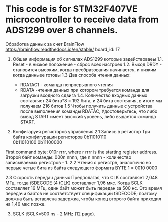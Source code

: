 This code is for STM32F407VE microcontroller to receive data from ADS1299 over 8 channels. 
=====================

Обработка данных за счет BrainFlow https://brainflow.readthedocs.io/en/stable/  board_id: 17

1. Обшая информация об сигналах ADS1299 которые задействоваеы 
1.1. Reset - в низкое положение - сброс всех настроек
1.2. Выход DRDY - становится высоким, когда преобразования начинается, и низким когда данныее готовы
1.3  Два способа чтения данных: 
      - RDATAC1 - команда непрперывного чтения
      - RDATA -чтения данных при котором требуется команда для загрузки входного сдвига 
1.4. Количество входных данных составляет 24 бита*8 = 192 бита, и 24 бита состояния, в итоге мы получаем 216 битов
1.5 Чтобы получить данные с устройства после выполнения команды RDATAC,
Удостоверьтесь, что либо вывод START имеет высокий уровень, либо выдается команда START. 

2. Конфигаруия регисторов управления
2.1 Запись в регистор
Три байта конфигурации регисторов 
0b11010110    
0b11010100
0b11100000

First command byte: 010r rrrr, where r rrrr is the starting register address.
Второй байт команды: 000n nnnn, где n nnnn - количество записываемых регистров - 1.
2.2 Чтения с регистрв, аналогично но первые четые бита из байта следующего формата
BYTE 1 = 0010 0000 

2.3 Скорость передач данных
Предполагая, что CLK составляет 2,048 МГц, тогда tSDECODE (4 tCLK) составляет 1,96 мкс. Когда SCLK составляет 16 МГц, один байт может быть передан за 500 нс. Это время передачи байтов не соответствует спецификации tSDECODE; поэтому должна быть вставлена задержка, чтобы конец второго байта приходил на 1,46 мкс позже.

3. SCLK
tSCLK=500 ns - 2 MHz (12 page).












